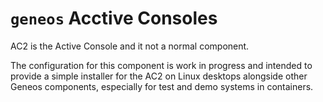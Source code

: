 # `geneos` Acctive Consoles

AC2 is the Active Console and it not a normal component.

The configuration for this component is work in progress and intended to
provide a simple installer for the AC2 on Linux desktops alongside other
Geneos components, especially for test and demo systems in containers.
